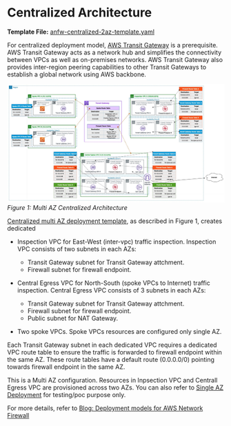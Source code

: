 # Centralized Architecture

**Template File:** [anfw-centralized-2az-template.yaml](anfw-centralized-2az-template.yaml)

For centralized deployment model, [AWS Transit Gateway](https://aws.amazon.com/transit-gateway/) is a prerequisite. AWS Transit Gateway acts as a network hub and simplifies the connectivity between VPCs as well as on-premises networks. AWS Transit Gateway also provides inter-region peering capabilities to other Transit Gateways to establish a global network using AWS backbone.

![anfw-centralized-model-2az](../images/anfw-centralized-model-2az.jpg)
*Figure 1: Multi AZ Centralized Architecture*

[Centralized multi AZ deployment template](anfw-centralized-2az-template.yaml), as described in Figure 1, creates dedicated

* Inspection VPC for East-West (inter-vpc) traffic inspection. Inspection VPC consists of two subnets in each AZs:
  * Transit Gateway subnet for Transit Gateway attchment.
  * Firewall subnet for firewall endpoint.

* Central Egress VPC for North-South (spoke VPCs to Internet) traffic inspection. Central Egress VPC consists of 3 subnets in each AZs: 
  * Transit Gateway subnet for Transit Gateway attchment.
  * Firewall subnet for firewall endpoint.
  * Public subnet for NAT Gateway.

* Two spoke VPCs. Spoke VPCs resources are configured only single AZ.

Each Transit Gateway subnet in each dedicated VPC requires a dedicated VPC route table to ensure the traffic is forwarded to firewall endpoint within the same AZ. These route tables have a default route (0.0.0.0/0) pointing towards firewall endpoint in the same AZ.

This is a Multi AZ configuration. Resources in Inpsection VPC and Centrall Egress VPC are provisioned across two AZs. You can also refer to [Single AZ Deployment](single_az_deployment) for testing/poc purpose only.

For more details, refer to [Blog: Deployment models for AWS Network Firewall](https://aws.amazon.com/blogs/networking-and-content-delivery/deployment-models-for-aws-network-firewall/)